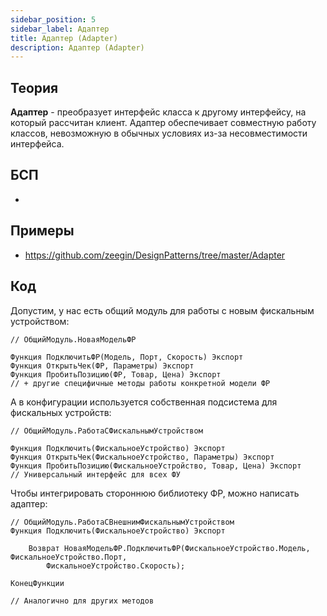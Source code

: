 ```yaml
---
sidebar_position: 5
sidebar_label: Адаптер
title: Адаптер (Adapter)
description: Адаптер (Adapter)
---
```

## Теория
**Адаптер** - преобразует интерфейс класса к другому интерфейсу, на который рассчитан клиент. Адаптер обеспечивает совместную работу классов, невозможную в обычных условиях из-за несовместимости интерфейса.

## БСП
- 

## Примеры
- https://github.com/zeegin/DesignPatterns/tree/master/Adapter

## Код
Допустим, у нас есть общий модуль для работы с новым фискальным устройством:
```
// ОбщийМодуль.НоваяМодельФР

Функция ПодключитьФР(Модель, Порт, Скорость) Экспорт  
Функция ОткрытьЧек(ФР, Параметры) Экспорт
Функция ПробитьПозицию(ФР, Товар, Цена) Экспорт
// + другие специфичные методы работы конкретной модели ФР
```
A в конфигурации используется собственная подсистема для фискальных устройств:
```
// ОбщийМодуль.РаботаСФискальнымУстройством

Функция Подключить(ФискальноеУстройство) Экспорт
Функция ОткрытьЧек(ФискальноеУстройство, Параметры) Экспорт
Функция ПробитьПозицию(ФискальноеУстройство, Товар, Цена) Экспорт
// Универсальный интерфейс для всех ФУ
```
Чтобы интегрировать стороннюю библиотеку ФР, можно написать адаптер:
```
// ОбщийМодуль.РаботаСВнешнимФискальнымУстройством
Функция Подключить(ФискальноеУстройство) Экспорт  

    Возврат НоваяМодельФР.ПодключитьФР(ФискальноеУстройство.Модель, ФискальноеУстройство.Порт,
        ФискальноеУстройство.Скорость);

КонецФункции

// Аналогично для других методов
```
